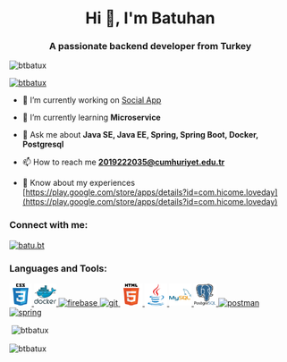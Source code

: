 <h1 align="center">Hi 👋, I'm Batuhan</h1>
<h3 align="center">A passionate backend developer from Turkey</h3>

<p align="left"> <img src="https://komarev.com/ghpvc/?username=btbatux&label=Profile%20views&color=0e75b6&style=flat" alt="btbatux" /> </p>

<p align="left"> <a href="https://github.com/ryo-ma/github-profile-trophy"><img src="https://github-profile-trophy.vercel.app/?username=btbatux" alt="btbatux" /></a> </p>

- 🔭 I’m currently working on [Social App](https://github.com/btbatux/hotcoffe-backend)

- 🌱 I’m currently learning **Microservice**

- 💬 Ask me about **Java SE, Java EE, Spring, Spring Boot, Docker, Postgresql**

- 📫 How to reach me **2019222035@cumhuriyet.edu.tr**

- 📄 Know about my experiences [https://play.google.com/store/apps/details?id=com.hicome.loveday](https://play.google.com/store/apps/details?id=com.hicome.loveday)

<h3 align="left">Connect with me:</h3>
<p align="left">
<a href="https://discord.gg/xnxcxndx" target="blank"><img align="center" src="https://raw.githubusercontent.com/rahuldkjain/github-profile-readme-generator/master/src/images/icons/Social/discord.svg" alt="batu.bt" height="30" width="40" /></a>
</p>

<h3 align="left">Languages and Tools:</h3>
<p align="left"> <a href="https://www.w3schools.com/css/" target="_blank" rel="noreferrer"> <img src="https://raw.githubusercontent.com/devicons/devicon/master/icons/css3/css3-original-wordmark.svg" alt="css3" width="40" height="40"/> </a> <a href="https://www.docker.com/" target="_blank" rel="noreferrer"> <img src="https://raw.githubusercontent.com/devicons/devicon/master/icons/docker/docker-original-wordmark.svg" alt="docker" width="40" height="40"/> </a> <a href="https://firebase.google.com/" target="_blank" rel="noreferrer"> <img src="https://www.vectorlogo.zone/logos/firebase/firebase-icon.svg" alt="firebase" width="40" height="40"/> </a> <a href="https://git-scm.com/" target="_blank" rel="noreferrer"> <img src="https://www.vectorlogo.zone/logos/git-scm/git-scm-icon.svg" alt="git" width="40" height="40"/> </a> <a href="https://www.w3.org/html/" target="_blank" rel="noreferrer"> <img src="https://raw.githubusercontent.com/devicons/devicon/master/icons/html5/html5-original-wordmark.svg" alt="html5" width="40" height="40"/> </a> <a href="https://www.java.com" target="_blank" rel="noreferrer"> <img src="https://raw.githubusercontent.com/devicons/devicon/master/icons/java/java-original.svg" alt="java" width="40" height="40"/> </a> <a href="https://www.mysql.com/" target="_blank" rel="noreferrer"> <img src="https://raw.githubusercontent.com/devicons/devicon/master/icons/mysql/mysql-original-wordmark.svg" alt="mysql" width="40" height="40"/> </a> <a href="https://www.postgresql.org" target="_blank" rel="noreferrer"> <img src="https://raw.githubusercontent.com/devicons/devicon/master/icons/postgresql/postgresql-original-wordmark.svg" alt="postgresql" width="40" height="40"/> </a> <a href="https://postman.com" target="_blank" rel="noreferrer"> <img src="https://www.vectorlogo.zone/logos/getpostman/getpostman-icon.svg" alt="postman" width="40" height="40"/> </a> <a href="https://spring.io/" target="_blank" rel="noreferrer"> <img src="https://www.vectorlogo.zone/logos/springio/springio-icon.svg" alt="spring" width="40" height="40"/> </a> </p>

<p>&nbsp;<img align="center" src="https://github-readme-stats.vercel.app/api?username=btbatux&show_icons=true&locale=en" alt="btbatux" /></p>

<p><img align="center" src="https://github-readme-streak-stats.herokuapp.com/?user=btbatux&" alt="btbatux" /></p>
